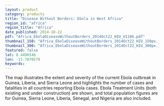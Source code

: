 ```yaml
---
layout: product
category: products
title: "Disease Without Borders: Ebola in West Africa"
region_id: "africa"
region_title: "Africa"
date_published: 2014-10-22
pdf: "Africa_EbolaDiseaseWithoutBorders_2014Oct22_HIU_U1106.pdf"
thumbnail_150: "Africa_EbolaDiseaseWithoutBorders_2014Oct22_HIU_150px.jpg"
thumbnail_300: "Africa_EbolaDiseaseWithoutBorders_2014Oct22_HIU_300px.jpg"
featured: false
lat: 8.4496546 
lon: -11.7870578
keywords:
---
```

The map illustrates the extent and severity of the current Ebola outbreak in Guinea, Liberia, and Sierra Leone and highlights the number of cases and fatalities in all countries reporting Ebola cases. Ebola Treatment Units (both existing and under construction) are shown, and total population figures are for Guinea, Sierra Leone, Liberia, Senegal, and Nigeria are also included.
